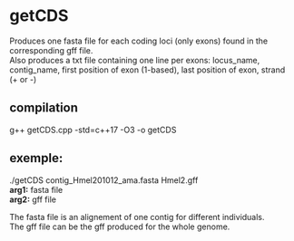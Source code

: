 # getCDS  
Produces one fasta file for each coding loci (only exons) found in the corresponding gff file.  
Also produces a txt file containing one line per exons: locus_name, contig_name, first position of exon (1-based), last position of exon, strand (+ or -)  
  
## compilation  
g++ getCDS.cpp -std=c++17 -O3 -o getCDS  
  
## exemple:  
./getCDS contig_Hmel201012_ama.fasta Hmel2.gff  
**arg1:** fasta file  
**arg2:** gff file  
  
The fasta file is an alignement of one contig for different individuals.  
The gff file can be the gff produced for the whole genome.  
